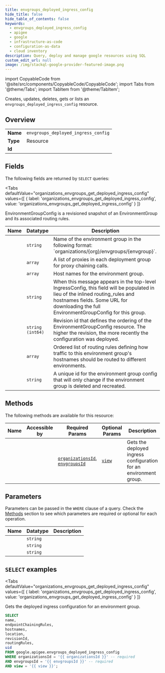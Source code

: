 ```yaml
--- 
title: envgroups_deployed_ingress_config
hide_title: false
hide_table_of_contents: false
keywords:
  - envgroups_deployed_ingress_config
  - apigee
  - google
  - infrastructure-as-code
  - configuration-as-data
  - cloud inventory
description: Query, deploy and manage google resources using SQL
custom_edit_url: null
image: /img/stackql-google-provider-featured-image.png
---
```


import CopyableCode from '@site/src/components/CopyableCode/CopyableCode';
import Tabs from '@theme/Tabs';
import TabItem from '@theme/TabItem';

Creates, updates, deletes, gets or lists an <code>envgroups_deployed_ingress_config</code> resource.

## Overview
<table><tbody>
<tr><td><b>Name</b></td><td><code>envgroups_deployed_ingress_config</code></td></tr>
<tr><td><b>Type</b></td><td>Resource</td></tr>
<tr><td><b>Id</b></td><td><CopyableCode code="google.apigee.envgroups_deployed_ingress_config" /></td></tr>
</tbody></table>

## Fields

The following fields are returned by `SELECT` queries:

<Tabs
    defaultValue="organizations_envgroups_get_deployed_ingress_config"
    values={[
        { label: 'organizations_envgroups_get_deployed_ingress_config', value: 'organizations_envgroups_get_deployed_ingress_config' }
    ]}
>
<TabItem value="organizations_envgroups_get_deployed_ingress_config">

EnvironmentGroupConfig is a revisioned snapshot of an EnvironmentGroup and its associated routing rules.

<table>
<thead>
    <tr>
    <th>Name</th>
    <th>Datatype</th>
    <th>Description</th>
    </tr>
</thead>
<tbody>
<tr>
    <td><CopyableCode code="name" /></td>
    <td><code>string</code></td>
    <td>Name of the environment group in the following format: `organizations/&#123;org&#125;/envgroups/&#123;envgroup&#125;`.</td>
</tr>
<tr>
    <td><CopyableCode code="endpointChainingRules" /></td>
    <td><code>array</code></td>
    <td>A list of proxies in each deployment group for proxy chaining calls.</td>
</tr>
<tr>
    <td><CopyableCode code="hostnames" /></td>
    <td><code>array</code></td>
    <td>Host names for the environment group.</td>
</tr>
<tr>
    <td><CopyableCode code="location" /></td>
    <td><code>string</code></td>
    <td>When this message appears in the top-level IngressConfig, this field will be populated in lieu of the inlined routing_rules and hostnames fields. Some URL for downloading the full EnvironmentGroupConfig for this group.</td>
</tr>
<tr>
    <td><CopyableCode code="revisionId" /></td>
    <td><code>string (int64)</code></td>
    <td>Revision id that defines the ordering of the EnvironmentGroupConfig resource. The higher the revision, the more recently the configuration was deployed.</td>
</tr>
<tr>
    <td><CopyableCode code="routingRules" /></td>
    <td><code>array</code></td>
    <td>Ordered list of routing rules defining how traffic to this environment group's hostnames should be routed to different environments.</td>
</tr>
<tr>
    <td><CopyableCode code="uid" /></td>
    <td><code>string</code></td>
    <td>A unique id for the environment group config that will only change if the environment group is deleted and recreated.</td>
</tr>
</tbody>
</table>
</TabItem>
</Tabs>

## Methods

The following methods are available for this resource:

<table>
<thead>
    <tr>
    <th>Name</th>
    <th>Accessible by</th>
    <th>Required Params</th>
    <th>Optional Params</th>
    <th>Description</th>
    </tr>
</thead>
<tbody>
<tr>
    <td><a href="#organizations_envgroups_get_deployed_ingress_config"><CopyableCode code="organizations_envgroups_get_deployed_ingress_config" /></a></td>
    <td><CopyableCode code="select" /></td>
    <td><a href="#parameter-organizationsId"><code>organizationsId</code></a>, <a href="#parameter-envgroupsId"><code>envgroupsId</code></a></td>
    <td><a href="#parameter-view"><code>view</code></a></td>
    <td>Gets the deployed ingress configuration for an environment group.</td>
</tr>
</tbody>
</table>

## Parameters

Parameters can be passed in the `WHERE` clause of a query. Check the [Methods](#methods) section to see which parameters are required or optional for each operation.

<table>
<thead>
    <tr>
    <th>Name</th>
    <th>Datatype</th>
    <th>Description</th>
    </tr>
</thead>
<tbody>
<tr id="parameter-envgroupsId">
    <td><CopyableCode code="envgroupsId" /></td>
    <td><code>string</code></td>
    <td></td>
</tr>
<tr id="parameter-organizationsId">
    <td><CopyableCode code="organizationsId" /></td>
    <td><code>string</code></td>
    <td></td>
</tr>
<tr id="parameter-view">
    <td><CopyableCode code="view" /></td>
    <td><code>string</code></td>
    <td></td>
</tr>
</tbody>
</table>

## `SELECT` examples

<Tabs
    defaultValue="organizations_envgroups_get_deployed_ingress_config"
    values={[
        { label: 'organizations_envgroups_get_deployed_ingress_config', value: 'organizations_envgroups_get_deployed_ingress_config' }
    ]}
>
<TabItem value="organizations_envgroups_get_deployed_ingress_config">

Gets the deployed ingress configuration for an environment group.

```sql
SELECT
name,
endpointChainingRules,
hostnames,
location,
revisionId,
routingRules,
uid
FROM google.apigee.envgroups_deployed_ingress_config
WHERE organizationsId = '{{ organizationsId }}' -- required
AND envgroupsId = '{{ envgroupsId }}' -- required
AND view = '{{ view }}';
```
</TabItem>
</Tabs>

